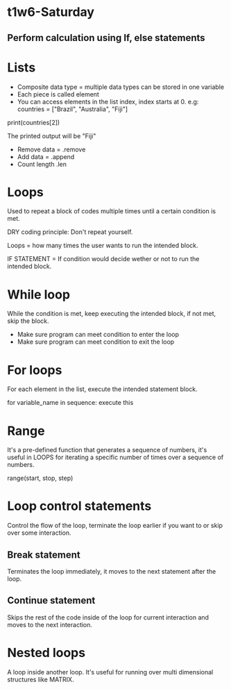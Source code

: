 # t1w6-Saturday

## Perform calculation using If, else statements

# Lists
* Composite data type = multiple data types can be stored in one variable
* Each piece is called element
* You can access elements in the list index, index starts at 0.
e.g:
countries = ["Brazil", "Australia", "Fiji"]

print(countries[2])

The printed output will be "Fiji"

* Remove data = .remove
* Add data = .append
* Count length .len

# Loops
Used to repeat a block of codes multiple times until a certain condition is met.

DRY coding principle: Don't repeat yourself.

Loops = how many times the user wants to run the intended block.

IF STATEMENT = If condition would decide wether or not to run the intended block.

# While loop
While the condition is met, keep executing the intended block, if not met, skip the block.
* Make sure program can meet condition to enter the loop
* Make sure program can meet condition to exit the loop


# For loops
For each element in the list, execute the intended statement block.

for variable_name in sequence:
    execute this

# Range
It's a pre-defined function that generates a sequence of numbers, it's useful in LOOPS for
iterating a specific number of times over a sequence of numbers.

range(start, stop, step)

# Loop control statements
Control the flow of the loop, terminate the loop earlier if you want to or skip over some interaction.

## Break statement
Terminates the loop immediately, it moves to the next statement after the loop.

## Continue statement
Skips the rest of the code inside of the loop for current interaction and moves to the next interaction.

# Nested loops
A loop inside another loop. It's useful for running over multi dimensional structures like MATRIX.
